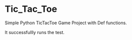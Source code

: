 # Tic_Tac_Toe

Simple Python TicTacToe Game Project with Def functions.

It successfullly runs the test.
